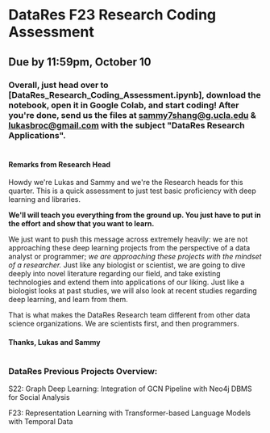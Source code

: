 # DataRes F23 Research Coding Assessment

## Due by 11:59pm, October 10

### Overall, just head over to [DataRes_Research_Coding_Assessment.ipynb], download the notebook, open it in Google Colab, and start coding! After you're done, send us the files at sammy7shang@g.ucla.edu & lukasbroc@gmail.com with the subject "DataRes Research Applications".

#

#### Remarks from Research Head

Howdy we're Lukas and Sammy and we're the Research heads for this quarter.  This is a quick assessment to just test basic proficiency with deep learning and libraries.

**We'll will teach you everything from the ground up. You just have to put in the effort and show that you want to learn.**

We just want to push this message across extremely heavily: we are not approaching these deep learning projects from the perspective of a data analyst or programmer; *we are approaching these projects with the mindset of a researcher.* Just like any biologist or scientist, we are going to dive deeply into novel literature regarding our field, and take existing technologies and extend them into applications of our liking. Just like a biologist looks at past studies, we will also look at recent studies regarding deep learning, and learn from them.

That is what makes the DataRes Research team different from other data science organizations. We are scientists first, and then programmers.

#### Thanks, Lukas and Sammy

#
### DataRes Previous Projects Overview:
  
  S22: Graph Deep Learning: Integration of GCN Pipeline with Neo4j DBMS for Social Analysis
  
  F23: Representation Learning with Transformer-based Language Models with Temporal Data
  

  [ResearchApps.ipynb]: ResearchApps.ipynb

